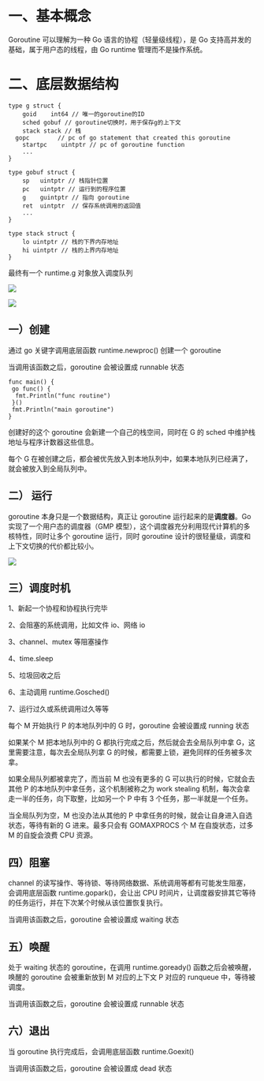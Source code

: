 # 一、基本概念

Goroutine 可以理解为一种 Go 语言的协程（轻量级线程），是 Go 支持高并发的基础，属于用户态的线程，由 Go runtime 管理而不是操作系统。

# 二、底层数据结构

```
type g struct {
	goid 	int64 // 唯一的goroutine的ID
	sched gobuf // goroutine切换时，用于保存g的上下文
	stack stack // 栈
  gopc        // pc of go statement that created this goroutine
	startpc    uintptr // pc of goroutine function
	...
}

type gobuf struct {
	sp   uintptr // 栈指针位置
	pc   uintptr // 运行到的程序位置
	g    guintptr // 指向 goroutine
	ret  uintptr  // 保存系统调用的返回值
	...
}

type stack struct {
	lo uintptr // 栈的下界内存地址
	hi uintptr // 栈的上界内存地址
}
```

最终有一个 runtime.g 对象放入调度队列

![](https://static.xiaobot.net/file/2023-08-19/263968/08cae890c48fa9ce9ff8065a63333b8c.png)

![](https://cdn.jsdelivr.net/gh/caijinlin/imgcdn/5.2.goroutine_state.jpg#id=ssLk4&originHeight=251&originWidth=403&originalType=binary&ratio=1&rotation=0&showTitle=false&status=done&style=none&title=)

## 一）创建

通过 go 关键字调用底层函数 runtime.newproc() 创建一个 goroutine

当调用该函数之后，goroutine 会被设置成 runnable 状态

```
func main() {
 go func() {
  fmt.Println("func routine")
 }()
 fmt.Println("main goroutine")
}
```

创建好的这个 goroutine 会新建一个自己的栈空间，同时在 G 的 sched 中维护栈地址与程序计数器这些信息。

每个 G 在被创建之后，都会被优先放入到本地队列中，如果本地队列已经满了，就会被放入到全局队列中。

## 二） 运行

goroutine 本身只是一个数据结构，真正让 goroutine 运行起来的是**调度器**。Go 实现了一个用户态的调度器（GMP 模型），这个调度器充分利用现代计算机的多核特性，同时让多个 goroutine 运行，同时 goroutine 设计的很轻量级，调度和上下文切换的代价都比较小。

![](https://cdn.jsdelivr.net/gh/caijinlin/imgcdn/image-20220406201146142.png#id=x0ptN&originHeight=283&originWidth=618&originalType=binary&ratio=1&rotation=0&showTitle=false&status=done&style=none&title=)

## 三）调度时机

1、新起一个协程和协程执行完毕

2、会阻塞的系统调用，比如文件 io、网络 io

3、channel、mutex 等阻塞操作

4、time.sleep

5、垃圾回收之后

6、主动调用 runtime.Gosched()

7、运行过久或系统调用过久等等

每个 M 开始执行 P 的本地队列中的 G 时，goroutine 会被设置成 running 状态

如果某个 M 把本地队列中的 G 都执行完成之后，然后就会去全局队列中拿 G，这里需要注意，每次去全局队列拿 G 的时候，都需要上锁，避免同样的任务被多次拿。

如果全局队列都被拿完了，而当前 M 也没有更多的 G 可以执行的时候，它就会去其他 P 的本地队列中拿任务，这个机制被称之为 work stealing 机制，每次会拿走一半的任务，向下取整，比如另一个 P 中有 3 个任务，那一半就是一个任务。

当全局队列为空，M 也没办法从其他的 P 中拿任务的时候，就会让自身进入自选状态，等待有新的 G 进来。最多只会有 GOMAXPROCS 个 M 在自旋状态，过多 M 的自旋会浪费 CPU 资源。

## 四）阻塞

channel 的读写操作、等待锁、等待网络数据、系统调用等都有可能发生阻塞，会调用底层函数 runtime.gopark()，会让出 CPU 时间片，让调度器安排其它等待的任务运行，并在下次某个时候从该位置恢复执行。

当调用该函数之后，goroutine 会被设置成 waiting 状态

## 五）唤醒

处于 waiting 状态的 goroutine，在调用 runtime.goready() 函数之后会被唤醒，唤醒的 goroutine 会被重新放到 M 对应的上下文 P 对应的 runqueue 中，等待被调度。

当调用该函数之后，goroutine 会被设置成 runnable 状态

## 六）退出

当 goroutine 执行完成后，会调用底层函数 runtime.Goexit()

当调用该函数之后，goroutine 会被设置成 dead 状态
